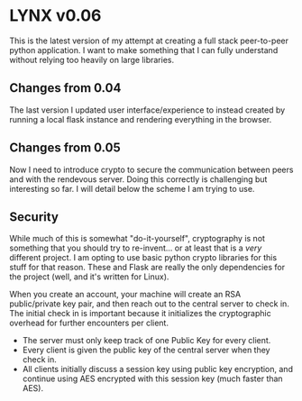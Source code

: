 # LYNX v0.06
This is the latest version of my attempt at creating a full stack peer-to-peer python 
application. I want to make something that I can fully understand without relying too
heavily on large libraries.

## Changes from 0.04 
The last version I updated user interface/experience to instead created by running a 
local flask instance and rendering everything in the browser. 

## Changes from 0.05 
Now I need to introduce crypto to secure the communication between peers and with the 
rendevous server. Doing this correctly is challenging but interesting so far. I will 
detail below the scheme I am trying to use. 

## Security 
While much of this is somewhat "do-it-yourself", cryptography is not something that
you should try to re-invent... or at least that is a *very* different project. I am
opting to use basic python crypto libraries for this stuff for that reason. These 
and Flask are really the only dependencies for the project (well, and it's written
for Linux). 

When you create an account, your machine will create an RSA public/private key pair,
and then reach out to the central server to check in. The initial check in is important because it initializes the cryptographic overhead for further encounters per client. 

* The server must only keep track of one Public Key for every client.
* Every client is given the public key of the central server when they check in. 
* All clients initially discuss a session key using public key encryption, and 
  continue using AES encrypted with this session key (much faster than AES). 

